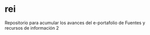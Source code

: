 # rei
Repositorio para acumular los avances del e-portafolio de Fuentes y recursos de información 2
